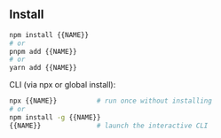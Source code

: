 ## Install

```bash
npm install {{NAME}}
# or
pnpm add {{NAME}}
# or
yarn add {{NAME}}
```

CLI (via npx or global install):

```bash
npx {{NAME}}          # run once without installing
# or
npm install -g {{NAME}}
{{NAME}}              # launch the interactive CLI
```
